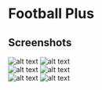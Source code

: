 # Football Plus
## Screenshots
![alt text](Screenshots/1.png) ![alt text](Screenshots/2.png)  
![alt text](Screenshots/3.png) ![alt text](Screenshots/4.png)  
![alt text](Screenshots/5.png) ![alt text](Screenshots/6.png)
